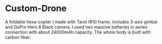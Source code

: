 # Custom-Drone
A foldable hexa-copter I made with Tarot t810 frame, includes 3-axis gimbal and GoPro Hero 8 Black camera. I used two massive batteries in series connection with about 24000mAh capacity. The whole body is built with carbon fiber.
